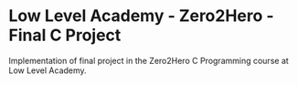 # Low Level Academy - Zero2Hero - Final C Project

Implementation of final project in the Zero2Hero C Programming course at Low Level Academy.
